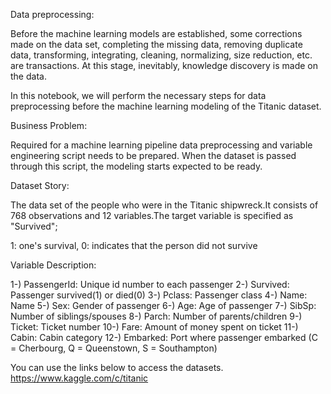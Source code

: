 Data preprocessing:

Before the machine learning models are established, some corrections made on the data set, completing the missing data, removing duplicate data, transforming, integrating, cleaning, normalizing, size reduction, etc. are transactions. At this stage, inevitably, knowledge discovery is made on the data.

In this notebook, we will perform the necessary steps for data preprocessing before the machine learning modeling of the Titanic dataset.

Business Problem:

Required for a machine learning pipeline data preprocessing and variable engineering script needs to be prepared. When the dataset is passed through this script, the modeling starts expected to be ready.

Dataset Story: 

The data set of the people who were in the Titanic shipwreck.It consists of 768 observations and 12 variables.The target variable is specified as "Survived";

1: one's survival,
0: indicates that the person did not survive


Variable Description:

1-) PassengerId: Unique id number to each passenger
2-) Survived: Passenger survived(1) or died(0)
3-) Pclass: Passenger class
4-) Name: Name
5-) Sex: Gender of passenger
6-) Age: Age of passenger
7-) SibSp: Number of siblings/spouses
8-) Parch: Number of parents/children
9-) Ticket: Ticket number
10-) Fare: Amount of money spent on ticket
11-) Cabin: Cabin category
12-) Embarked: Port where passenger embarked (C = Cherbourg, Q = Queenstown, S = Southampton)

You can use the links below to access the datasets.
https://www.kaggle.com/c/titanic
